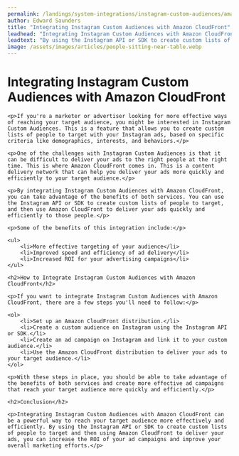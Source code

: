 ```yaml
---
permalink: /landings/system-integrations/instagram-custom-audiences/amazon-cloudfront
author: Edward Saunders
title: "Integrating Instagram Custom Audiences with Amazon CloudFront"
leadhead: "Integrating Instagram Custom Audiences with Amazon CloudFront can be a powerful way to reach your target audience more effectively and efficiently"
leadtext: "By using the Instagram API or SDK to create custom lists of people to target and then using Amazon CloudFront to deliver your ads, you can increase the ROI of your ad campaigns and improve your overall marketing efforts."
image: /assets/images/articles/people-sitting-near-table.webp
---
```

<div class="arttext">	<h1>Integrating Instagram Custom Audiences with Amazon CloudFront</h1>

	<p>If you're a marketer or advertiser looking for more effective ways of reaching your target audience, you might be interested in Instagram Custom Audiences. This is a feature that allows you to create custom lists of people to target with your Instagram ads, based on specific criteria like demographics, interests, and behaviors.</p>

	<p>One of the challenges with Instagram Custom Audiences is that it can be difficult to deliver your ads to the right people at the right time. This is where Amazon CloudFront comes in. This is a content delivery network that can help you deliver your ads more quickly and efficiently to your target audience.</p>

	<p>By integrating Instagram Custom Audiences with Amazon CloudFront, you can take advantage of the benefits of both services. You can use the Instagram API or SDK to create custom lists of people to target, and then use Amazon CloudFront to deliver your ads quickly and efficiently to those people.</p>

	<p>Some of the benefits of this integration include:</p>

	<ul>
		<li>More effective targeting of your audience</li>
		<li>Improved speed and efficiency of ad delivery</li>
		<li>Increased ROI for your advertising campaigns</li>
	</ul>

	<h2>How to Integrate Instagram Custom Audiences with Amazon CloudFront</h2>

	<p>If you want to integrate Instagram Custom Audiences with Amazon CloudFront, there are a few steps you'll need to follow:</p>

	<ol>
		<li>Set up an Amazon CloudFront distribution.</li>
		<li>Create a custom audience on Instagram using the Instagram API or SDK.</li>
		<li>Create an ad campaign on Instagram and link it to your custom audience.</li>
		<li>Use the Amazon CloudFront distribution to deliver your ads to your target audience.</li>
	</ol>

	<p>With these steps in place, you should be able to take advantage of the benefits of both services and create more effective ad campaigns that reach your target audience more quickly and efficiently.</p>

	<h2>Conclusion</h2>

	<p>Integrating Instagram Custom Audiences with Amazon CloudFront can be a powerful way to reach your target audience more effectively and efficiently. By using the Instagram API or SDK to create custom lists of people to target and then using Amazon CloudFront to deliver your ads, you can increase the ROI of your ad campaigns and improve your overall marketing efforts.</p>

</div>